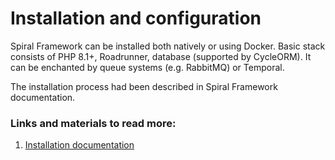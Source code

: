 # Installation and configuration

Spiral Framework can be installed both natively or using Docker. Basic stack consists of PHP 8.1+, Roadrunner, database (supported by CycleORM). It can be enchanted by queue systems (e.g. RabbitMQ) or Temporal. 

The installation process had been described in Spiral Framework documentation.

### Links and materials to read more:
1. [Installation documentation](https://spiral.dev/docs/start-installation/current/en)